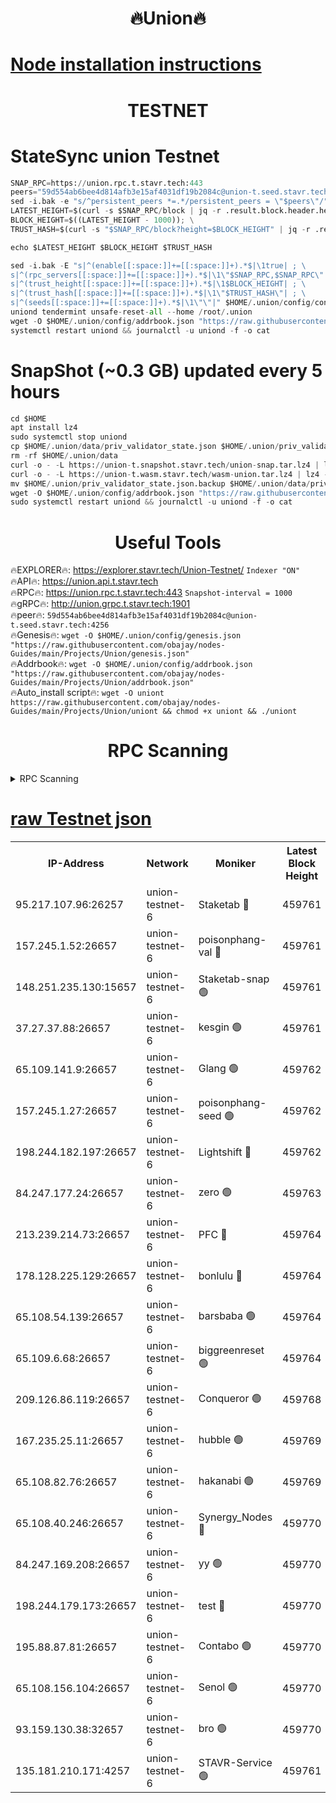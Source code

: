 <h1 align="center"> 🔥Union🔥</h1>

[Node installation instructions](https://github.com/obajay/nodes-Guides/tree/main/Projects/Union)
=

<h1 align="center"> TESTNET</h1>

# StateSync union Testnet
```python
SNAP_RPC=https://union.rpc.t.stavr.tech:443
peers="59d554ab6bee4d814afb3e15af4031df19b2084c@union-t.seed.stavr.tech:4256"
sed -i.bak -e "s/^persistent_peers *=.*/persistent_peers = \"$peers\"/" $HOME/.union/config/config.toml
LATEST_HEIGHT=$(curl -s $SNAP_RPC/block | jq -r .result.block.header.height); \
BLOCK_HEIGHT=$((LATEST_HEIGHT - 1000)); \
TRUST_HASH=$(curl -s "$SNAP_RPC/block?height=$BLOCK_HEIGHT" | jq -r .result.block_id.hash)

echo $LATEST_HEIGHT $BLOCK_HEIGHT $TRUST_HASH

sed -i.bak -E "s|^(enable[[:space:]]+=[[:space:]]+).*$|\1true| ; \
s|^(rpc_servers[[:space:]]+=[[:space:]]+).*$|\1\"$SNAP_RPC,$SNAP_RPC\"| ; \
s|^(trust_height[[:space:]]+=[[:space:]]+).*$|\1$BLOCK_HEIGHT| ; \
s|^(trust_hash[[:space:]]+=[[:space:]]+).*$|\1\"$TRUST_HASH\"| ; \
s|^(seeds[[:space:]]+=[[:space:]]+).*$|\1\"\"|" $HOME/.union/config/config.toml
uniond tendermint unsafe-reset-all --home /root/.union
wget -O $HOME/.union/config/addrbook.json "https://raw.githubusercontent.com/obajay/nodes-Guides/main/Projects/Union/addrbook.json"
systemctl restart uniond && journalctl -u uniond -f -o cat
```
# SnapShot (~0.3 GB) updated every 5 hours
```python
cd $HOME
apt install lz4
sudo systemctl stop uniond
cp $HOME/.union/data/priv_validator_state.json $HOME/.union/priv_validator_state.json.backup
rm -rf $HOME/.union/data
curl -o - -L https://union-t.snapshot.stavr.tech/union-snap.tar.lz4 | lz4 -c -d - | tar -x -C $HOME/.union --strip-components 2
curl -o - -L https://union-t.wasm.stavr.tech/wasm-union.tar.lz4 | lz4 -c -d - | tar -x -C $HOME/.union --strip-components 2
mv $HOME/.union/priv_validator_state.json.backup $HOME/.union/data/priv_validator_state.json
wget -O $HOME/.union/config/addrbook.json "https://raw.githubusercontent.com/obajay/nodes-Guides/main/Projects/Union/addrbook.json"
sudo systemctl restart uniond && journalctl -u uniond -f -o cat
```
 <h1 align="center"> Useful Tools</h1>
 
🔥EXPLORER🔥: https://explorer.stavr.tech/Union-Testnet/        `Indexer "ON"` \
🔥API🔥:      https://union.api.t.stavr.tech \
🔥RPC🔥:      https://union.rpc.t.stavr.tech:443              `Snapshot-interval = 1000` \
🔥gRPC🔥:     http://union.grpc.t.stavr.tech:1901 \
🔥peer🔥:     `59d554ab6bee4d814afb3e15af4031df19b2084c@union-t.seed.stavr.tech:4256` \
🔥Genesis🔥:     `wget -O $HOME/.union/config/genesis.json "https://raw.githubusercontent.com/obajay/nodes-Guides/main/Projects/Union/genesis.json"` \
🔥Addrbook🔥: ```wget -O $HOME/.union/config/addrbook.json "https://raw.githubusercontent.com/obajay/nodes-Guides/main/Projects/Union/addrbook.json"``` \
🔥Auto_install script🔥:  `wget -O uniont https://raw.githubusercontent.com/obajay/nodes-Guides/main/Projects/Union/uniont && chmod +x uniont && ./uniont`

<h1 align="center"> RPC Scanning</h1>

<details>
<summary>RPC Scanning</summary>

<h2 align="center"> We scan nodes in real time every 4 hours. And we provide the final result of RPC endpoints.
We cannot influence the operation of these nodes in any way. </h2>


```python
If Voting Power is higher than 0 --> then the Node is a validator of the network and may be subject to attack and be a potential threat to the chain.
```
```python
We marked such validators with a red symbol
```

</details>

[raw Testnet json](https://rpc-check.uniont.stavr.tech/uniont/rpc-uniont-result.json)
=



<table><tr><th>IP-Address</th><th>Network</th><th>Moniker</th><th>Latest Block Height</th><th>Earliest Block Height</th><th>Catching Up</th><th>Tx Index</th><th>Voting Power</th><th>Scan Time</th></tr><tr><td>95.217.107.96:26257</td><td>union-testnet-6</td><td>Staketab 🔴</td><td>459761</td><td>1</td><td>False</td><td>on</td><td>1000002</td><td>2024-03-16T00:17:04.168986554UTC</td></tr><tr><td>157.245.1.52:26657</td><td>union-testnet-6</td><td>poisonphang-val 🔴</td><td>459761</td><td>1</td><td>False</td><td>on</td><td>1000000</td><td>2024-03-16T00:17:04.788510115UTC</td></tr><tr><td>148.251.235.130:15657</td><td>union-testnet-6</td><td>Staketab-snap 🟢</td><td>459761</td><td>1</td><td>False</td><td>on</td><td>0</td><td>2024-03-16T00:17:05.359206642UTC</td></tr><tr><td>37.27.37.88:26657</td><td>union-testnet-6</td><td>kesgin 🟢</td><td>459761</td><td>1</td><td>False</td><td>on</td><td>0</td><td>2024-03-16T00:17:05.706000246UTC</td></tr><tr><td>65.109.141.9:26657</td><td>union-testnet-6</td><td>Glang 🟢</td><td>459762</td><td>1</td><td>False</td><td>on</td><td>0</td><td>2024-03-16T00:17:10.130097815UTC</td></tr><tr><td>157.245.1.27:26657</td><td>union-testnet-6</td><td>poisonphang-seed 🟢</td><td>459762</td><td>1</td><td>False</td><td>on</td><td>0</td><td>2024-03-16T00:17:11.039051814UTC</td></tr><tr><td>198.244.182.197:26657</td><td>union-testnet-6</td><td>Lightshift 🔴</td><td>459762</td><td>1</td><td>False</td><td>on</td><td>1000000</td><td>2024-03-16T00:17:13.386027254UTC</td></tr><tr><td>84.247.177.24:26657</td><td>union-testnet-6</td><td>zero 🟢</td><td>459763</td><td>1</td><td>False</td><td>on</td><td>0</td><td>2024-03-16T00:17:17.913061645UTC</td></tr><tr><td>213.239.214.73:26657</td><td>union-testnet-6</td><td>PFC 🔴</td><td>459764</td><td>1</td><td>False</td><td>on</td><td>1000001</td><td>2024-03-16T00:17:20.162122888UTC</td></tr><tr><td>178.128.225.129:26657</td><td>union-testnet-6</td><td>bonlulu 🔴</td><td>459764</td><td>1</td><td>False</td><td>on</td><td>1000000</td><td>2024-03-16T00:17:20.781670881UTC</td></tr><tr><td>65.108.54.139:26657</td><td>union-testnet-6</td><td>barsbaba 🟢</td><td>459764</td><td>1</td><td>False</td><td>on</td><td>0</td><td>2024-03-16T00:17:21.105275061UTC</td></tr><tr><td>65.109.6.68:26657</td><td>union-testnet-6</td><td>biggreenreset 🟢</td><td>459764</td><td>1</td><td>False</td><td>on</td><td>0</td><td>2024-03-16T00:17:23.486802390UTC</td></tr><tr><td>209.126.86.119:26657</td><td>union-testnet-6</td><td>Conqueror 🟢</td><td>459768</td><td>1</td><td>False</td><td>on</td><td>0</td><td>2024-03-16T00:17:44.947412949UTC</td></tr><tr><td>167.235.25.11:26657</td><td>union-testnet-6</td><td>hubble 🟢</td><td>459769</td><td>1</td><td>False</td><td>on</td><td>0</td><td>2024-03-16T00:17:51.322102564UTC</td></tr><tr><td>65.108.82.76:26657</td><td>union-testnet-6</td><td>hakanabi 🟢</td><td>459769</td><td>1</td><td>False</td><td>on</td><td>0</td><td>2024-03-16T00:17:51.717509525UTC</td></tr><tr><td>65.108.40.246:26657</td><td>union-testnet-6</td><td>Synergy_Nodes 🔴</td><td>459770</td><td>1</td><td>False</td><td>on</td><td>1000001</td><td>2024-03-16T00:17:58.163676404UTC</td></tr><tr><td>84.247.169.208:26657</td><td>union-testnet-6</td><td>yy 🟢</td><td>459770</td><td>1</td><td>False</td><td>on</td><td>0</td><td>2024-03-16T00:17:58.476936264UTC</td></tr><tr><td>198.244.179.173:26657</td><td>union-testnet-6</td><td>test 🔴</td><td>459770</td><td>1</td><td>False</td><td>on</td><td>1000001</td><td>2024-03-16T00:18:00.835330353UTC</td></tr><tr><td>195.88.87.81:26657</td><td>union-testnet-6</td><td>Contabo 🟢</td><td>459770</td><td>1</td><td>False</td><td>on</td><td>0</td><td>2024-03-16T00:18:01.181364387UTC</td></tr><tr><td>65.108.156.104:26657</td><td>union-testnet-6</td><td>Senol 🟢</td><td>459770</td><td>1</td><td>False</td><td>on</td><td>0</td><td>2024-03-16T00:18:01.533803941UTC</td></tr><tr><td>93.159.130.38:32657</td><td>union-testnet-6</td><td>bro 🟢</td><td>459770</td><td>1</td><td>False</td><td>on</td><td>0</td><td>2024-03-16T00:18:01.868022345UTC</td></tr><tr><td>135.181.210.171:4257</td><td>union-testnet-6</td><td>STAVR-Service 🟢</td><td>459761</td><td>456001</td><td>False</td><td>on</td><td>0</td><td>2024-03-16T00:17:05.112685629UTC</td></tr></table>
